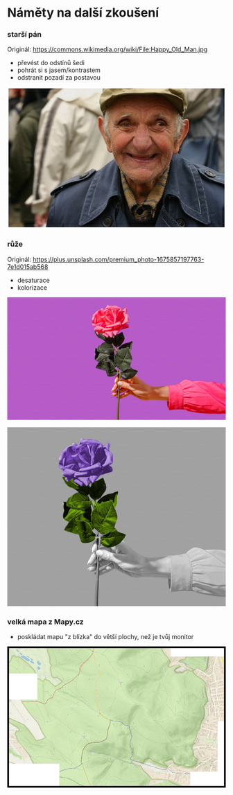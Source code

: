 # Náměty na další zkoušení


### starší pán
Originál: https://commons.wikimedia.org/wiki/File:Happy_Old_Man.jpg
* převést do odstínů šedi
* pohrát si s jasem/kontrastem
* odstranit pozadí za postavou

![starší pán](static/Happy_Old_Man.jpg)

### růže
Originál: https://plus.unsplash.com/premium_photo-1675857197763-7e1d015ab568
* desaturace
* kolorizace

![růže před úpravou](static/premium_photo-1675857197763-7e1d015ab568.jpeg)

![růže po úpravě](static/ruze.jpg)


### velká mapa z Mapy.cz
* poskládat mapu "z blízka" do větší plochy, než je tvůj monitor

![mapy.cz](static/mapy-cz-velka.png)
